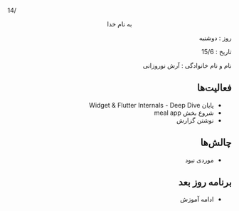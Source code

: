 14/<div dir="rtl" align="center">
به نام خدا
</div>
<div dir="rtl" align="right">
روز : دوشنبه

تاریخ : 15/6

نام و نام خانوادگی : آرش نوروزانی

## فعالیت‌ها
* پایان Widget & Flutter Internals - Deep Dive
* شروع بخش meal app
* نوشتن گزارش
## چالش‌ها
* موردی نبود
## برنامه روز بعد
* ادامه آموزش
</div>
